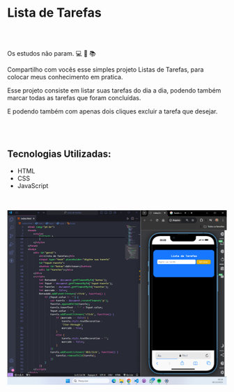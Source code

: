 <h1>Lista de Tarefas</h1>
<br>
<br>
<p>

Os estudos não param. 💻 🚀 📚 

Compartilho com vocês esse simples projeto Listas de Tarefas, para colocar meus conhecimento em pratica. 



Esse projeto consiste em listar suas tarefas do dia a dia, podendo também marcar todas as tarefas que foram concluídas.



E podendo também com apenas dois cliques excluir a tarefa que desejar.</p>
<br>
<br>

<h2>Tecnologias Utilizadas:</h2>
<ul>
  <li>HTML</li>
  <li>CSS</li>
  <li>JavaScript</li>
</ul>
<br>
<br>
<img src="https://github.com/Erisson10/Lista-de-tarefas/blob/main/Lista-de-tarefas%20(2).png?raw=true">

